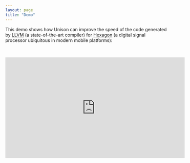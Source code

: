 ```yaml
---
layout: page
title: "Demo"
---
```


This demo shows how Unison can improve the speed of the code generated by
[LLVM](http://llvm.org/) (a state-of-the-art compiler) for
[Hexagon](https://en.wikipedia.org/wiki/Qualcomm_Hexagon) (a digital signal
processor ubiquitous in modern mobile platforms):

<br>

<p><center>
<div class="video-wrapper">
<div class="video-container">
<iframe width="560" height="315" src="https://www.youtube.com/embed/t4g2AjSfMX8?modestbranding=1&rel=0&showinfo=0" frameborder="0" allowfullscreen></iframe>
</div>
</div>
</center></p>
